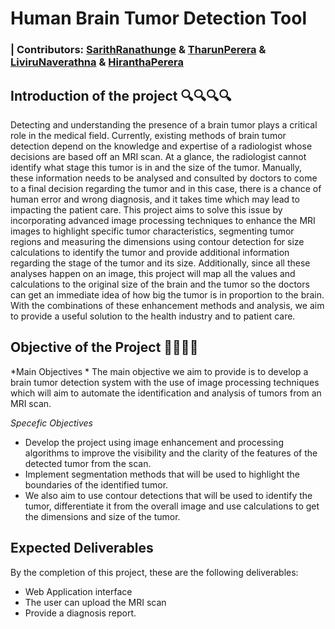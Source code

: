 # Human Brain Tumor Detection Tool

### | Contributors: [SarithRanathunge](https://github.com/SarithRanathunge) & [TharunPerera](https://github.com/TharunPerera) & [LiviruNaverathna](https://github.com/Liviru-Nava) & [HiranthaPerera](https://github.com/HiranthaNHIP)

## Introduction of the project 🔍🔍🔍🔍
Detecting and understanding the presence of a brain tumor plays a critical role in the medical field. 
Currently, existing methods of brain tumor detection depend on the knowledge and expertise of a radiologist 
whose decisions are based off an MRI scan. At a glance, the radiologist cannot identify what stage this 
tumor is in and the size of the tumor. Manually, these information needs to be analysed and consulted by 
doctors to come to a final decision regarding the tumor and in this case, there is a chance of human error and 
wrong diagnosis, and it takes time which may lead to impacting the patient care. 
This project aims to solve this issue by incorporating advanced image processing techniques to enhance the 
MRI images to highlight specific tumor characteristics, segmenting tumor regions and measuring the 
dimensions using contour detection for size calculations to identify the tumor and provide additional 
information regarding the stage of the tumor and its size. Additionally, since all these analyses happen on an 
image, this project will map all the values and calculations to the original size of the brain and the tumor so 
the doctors can get an immediate idea of how big the tumor is in proportion to the brain. 
With the combinations of these enhancement methods and analysis, we aim to provide a useful solution to 
the health industry and to patient care.

## Objective of the Project 🧩🧩🧩🧩
*Main Objectives *
The main objective we aim to provide is to develop a brain tumor detection system with the use of image 
processing techniques which will aim to automate the identification and analysis of tumors from an MRI 
scan.

*Specefic Objectives*
 - Develop the project using image enhancement and processing algorithms to improve the visibility 
   and the clarity of the features of the detected tumor from the scan. 
 - Implement segmentation methods that will be used to highlight the boundaries of the identified 
   tumor. 
 - We also aim to use contour detections that will be used to identify the tumor, differentiate it from the 
   overall image and use calculations to get the dimensions and size of the tumor.

## Expected Deliverables
By the completion of this project, these are the following deliverables: 
 - Web Application interface  
 - The user can upload the MRI scan 
 - Provide a diagnosis report.